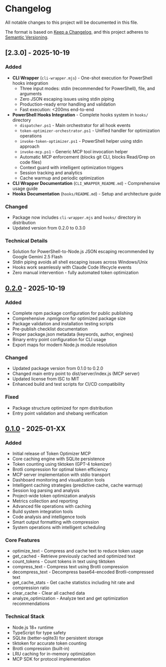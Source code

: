 # Changelog

All notable changes to this project will be documented in this file.

The format is based on [Keep a Changelog](https://keepachangelog.com/en/1.0.0/),
and this project adheres to [Semantic Versioning](https://semver.org/spec/v2.0.0.html).

## [2.3.0] - 2025-10-19

### Added
- **CLI Wrapper** (`cli-wrapper.mjs`) - One-shot execution for PowerShell hooks integration
  - Three input modes: stdin (recommended for PowerShell), file, and arguments
  - Zero JSON escaping issues using stdin piping
  - Production-ready error handling and validation
  - Fast execution: <200ms end-to-end
- **PowerShell Hooks Integration** - Complete hooks system in `hooks/` directory
  - `dispatcher.ps1` - Main orchestrator for all hook events
  - `token-optimizer-orchestrator.ps1` - Unified handler for optimization operations
  - `invoke-token-optimizer.ps1` - PowerShell helper using stdin approach
  - `invoke-mcp.ps1` - Generic MCP tool invocation helper
  - Automatic MCP enforcement (blocks git CLI, blocks Read/Grep on code files)
  - Context guard with intelligent optimization triggers
  - Session tracking and analytics
  - Cache warmup and periodic optimization
- **CLI Wrapper Documentation** (`CLI_WRAPPER_README.md`) - Comprehensive usage guide
- **Hooks Documentation** (`hooks/README.md`) - Setup and architecture guide

### Changed
- Package now includes `cli-wrapper.mjs` and `hooks/` directory in distribution
- Updated version from 0.2.0 to 0.3.0

### Technical Details
- Solution for PowerShell-to-Node.js JSON escaping recommended by Google Gemini 2.5 Flash
- Stdin piping avoids all shell escaping issues across Windows/Unix
- Hooks work seamlessly with Claude Code lifecycle events
- Zero manual intervention - fully automated token optimization

## [0.2.0] - 2025-10-19

### Added
- Complete npm package configuration for public publishing
- Comprehensive .npmignore for optimized package size
- Package validation and installation testing scripts
- Pre-publish checklist documentation
- Proper package.json metadata (keywords, author, engines)
- Binary entry point configuration for CLI usage
- Export maps for modern Node.js module resolution

### Changed
- Updated package version from 0.1.0 to 0.2.0
- Changed main entry point to dist/server/index.js (MCP server)
- Updated license from ISC to MIT
- Enhanced build and test scripts for CI/CD compatibility

### Fixed
- Package structure optimized for npm distribution
- Entry point validation and shebang verification

## [0.1.0] - 2025-01-XX

### Added
- Initial release of Token Optimizer MCP
- Core caching engine with SQLite persistence
- Token counting using tiktoken (GPT-4 tokenizer)
- Brotli compression for optimal token efficiency
- MCP server implementation with stdio transport
- Dashboard monitoring and visualization tools
- Intelligent caching strategies (predictive cache, cache warmup)
- Session log parsing and analysis
- Project-wide token optimization analysis
- Metrics collection and reporting
- Advanced file operations with caching
- Build system integration tools
- Code analysis and intelligence tools
- Smart output formatting with compression
- System operations with intelligent scheduling

### Core Features
- optimize_text - Compress and cache text to reduce token usage
- get_cached - Retrieve previously cached and optimized text
- count_tokens - Count tokens in text using tiktoken
- compress_text - Compress text using Brotli compression
- decompress_text - Decompress base64-encoded Brotli-compressed text
- get_cache_stats - Get cache statistics including hit rate and compression ratio
- clear_cache - Clear all cached data
- analyze_optimization - Analyze text and get optimization recommendations

### Technical Stack
- Node.js 18+ runtime
- TypeScript for type safety
- SQLite (better-sqlite3) for persistent storage
- tiktoken for accurate token counting
- Brotli compression (built-in)
- LRU caching for in-memory optimization
- MCP SDK for protocol implementation

[0.2.0]: https://github.com/ooples/token-optimizer-mcp/compare/v0.1.0...v0.2.0
[0.1.0]: https://github.com/ooples/token-optimizer-mcp/releases/tag/v0.1.0
